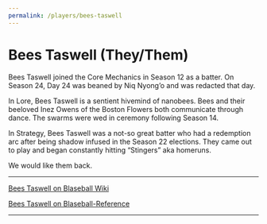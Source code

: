 ```yaml
---
permalink: /players/bees-taswell
---
```


# Bees Taswell (They/Them)

Bees Taswell joined the Core Mechanics in Season 12 as a batter. On Season 24, Day 24 was beaned by Niq Nyong’o and was
redacted that day.

In Lore, Bees Taswell is a sentient hivemind of nanobees. Bees and their beeloved Inez Owens of the Boston Flowers both
communicate through dance. The swarms were wed in ceremony following Season 14.

In Strategy, Bees Taswell was a not-so great batter who had a redemption arc after being shadow infused in the Season 22
elections. They came out to play and began constantly hitting “Stingers” aka homeruns.

We would like them back.

---

[Bees Taswell on Blaseball Wiki](https://www.blaseball.wiki/w/Bees_Taswell)

[Bees Taswell on Blaseball-Reference](https://blaseball-reference.com/players/bees-taswell)

---